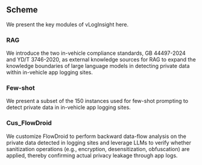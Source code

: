 ## Scheme

We present the key modules of vLogInsight here.

### RAG

We introduce the two in-vehicle compliance standards, GB 44497-2024 and YD/T 3746-2020, as external knowledge sources for RAG to expand the knowledge boundaries of large language models in detecting private data within in-vehicle app logging sites.

### Few-shot

We present a subset of the 150 instances used for few-shot prompting to detect private data in in-vehicle app logging sites.

### Cus_FlowDroid

We customize FlowDroid to perform backward data-flow analysis on the private data detected in logging sites and leverage LLMs to verify whether sanitization operations (e.g., encryption, desensitization, obfuscation) are applied, thereby confirming actual privacy leakage through app logs.


